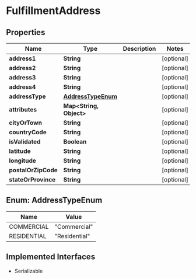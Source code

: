 

# FulfillmentAddress


## Properties

| Name | Type | Description | Notes |
|------------ | ------------- | ------------- | -------------|
|**address1** | **String** |  |  [optional] |
|**address2** | **String** |  |  [optional] |
|**address3** | **String** |  |  [optional] |
|**address4** | **String** |  |  [optional] |
|**addressType** | [**AddressTypeEnum**](#AddressTypeEnum) |  |  [optional] |
|**attributes** | **Map&lt;String, Object&gt;** |  |  [optional] |
|**cityOrTown** | **String** |  |  [optional] |
|**countryCode** | **String** |  |  [optional] |
|**isValidated** | **Boolean** |  |  [optional] |
|**latitude** | **String** |  |  [optional] |
|**longitude** | **String** |  |  [optional] |
|**postalOrZipCode** | **String** |  |  [optional] |
|**stateOrProvince** | **String** |  |  [optional] |



## Enum: AddressTypeEnum

| Name | Value |
|---- | -----|
| COMMERCIAL | &quot;Commercial&quot; |
| RESIDENTIAL | &quot;Residential&quot; |


## Implemented Interfaces

* Serializable


